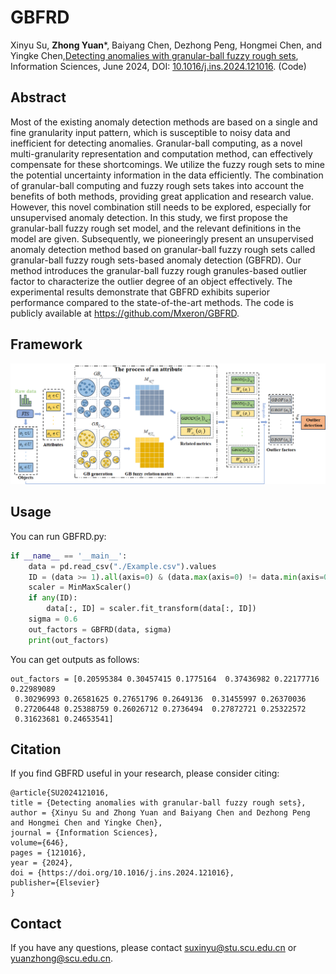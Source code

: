 # GBFRD
Xinyu Su, **Zhong Yuan***, Baiyang Chen, Dezhong Peng, Hongmei Chen, and Yingke Chen,[Detecting anomalies with granular-ball fuzzy rough sets](Paper/2024-GBFRD.pdf), Information Sciences, June 2024, DOI: [10.1016/j.ins.2024.121016](https://doi.org/10.1016/j.ins.2024.121016). (Code)

## Abstract
Most of the existing anomaly detection methods are based on a single and fine granularity input pattern, which is susceptible to noisy data and inefficient for detecting anomalies. Granular-ball computing, as a novel multi-granularity representation and computation method, can effectively compensate for these shortcomings. We utilize the fuzzy rough sets to mine the potential uncertainty information in the data efficiently. The combination of granular-ball computing and fuzzy rough sets takes into account the benefits of both methods, providing great application and research value. However, this novel combination still needs to be explored, especially for unsupervised anomaly detection. In this study, we first propose the granular-ball fuzzy rough set model, and the relevant definitions in the model are given. Subsequently, we pioneeringly present an unsupervised anomaly detection method based on granular-ball fuzzy rough sets called granular-ball fuzzy rough sets-based anomaly detection (GBFRD). Our method introduces the granular-ball fuzzy rough granules-based outlier factor to characterize the outlier degree of an object effectively. The experimental results demonstrate that GBFRD exhibits superior performance compared to the state-of-the-art methods. The code is publicly available at https://github.com/Mxeron/GBFRD.

## Framework
![image](./Paper/GBFRD_Framework.png)

## Usage
You can run GBFRD.py:
```python
if __name__ == '__main__':
    data = pd.read_csv("./Example.csv").values
    ID = (data >= 1).all(axis=0) & (data.max(axis=0) != data.min(axis=0))
    scaler = MinMaxScaler()
    if any(ID):
        data[:, ID] = scaler.fit_transform(data[:, ID])
    sigma = 0.6
    out_factors = GBFRD(data, sigma)
    print(out_factors)
```
You can get outputs as follows:
```
out_factors = [0.20595384 0.30457415 0.1775164  0.37436982 0.22177716 0.22989089
 0.30296993 0.26581625 0.27651796 0.2649136  0.31455997 0.26370036
 0.27206448 0.25388759 0.26026712 0.2736494  0.27872721 0.25322572
 0.31623681 0.24653541]
```
## Citation
If you find GBFRD useful in your research, please consider citing:
```
@article{SU2024121016,
title = {Detecting anomalies with granular-ball fuzzy rough sets},
author = {Xinyu Su and Zhong Yuan and Baiyang Chen and Dezhong Peng and Hongmei Chen and Yingke Chen},
journal = {Information Sciences},
volume={646},
pages = {121016},
year = {2024},
doi = {https://doi.org/10.1016/j.ins.2024.121016},
publisher={Elsevier}
}
```
## Contact
If you have any questions, please contact suxinyu@stu.scu.edu.cn or yuanzhong@scu.edu.cn.
